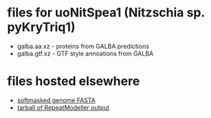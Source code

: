 # files for uoNitSpea1 (Nitzschia sp. pyKryTriq1)
* galba.aa.xz - proteins from GALBA predictions
* galba.gtf.xz - GTF style annoations from GALBA

# files hosted elsewhere
* [softmasked genome FASTA](https://asg_hubs.cog.sanger.ac.uk/uoNitSpea1/uoNitSpea1.fa.masked)
* [tarball of RepeatModeller output](https://asg_hubs.cog.sanger.ac.uk/uoNitSpea1/uoNitSpea1.tar.xz)

